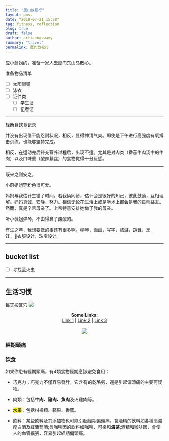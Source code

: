 ```yaml
---
title: "厦门放松行"
layout: post
date: “2018-07-21 15:28"
tag: fitness, reflection
blog: true
draft: false
author: artiannaswamy
summary: "travel"
permalink: 厦门放松行
---
```


应小蔚姐约，准备一家人去厦门东山岛散心。

准备物品清单
- [ ] 太阳眼镜
- [ ] 泳衣
- [ ] 证件类
  - [ ] 学生证
  - [ ] 记者证

---
轻断食饮食记录

并没有出现借不能忍耐状况，相反，显得神清气爽。即使是下午进行高强度有氧搏击训练，也能够坚持完成。

相反，在运动完后补充营养过程后，出现不适。尤其是对肉类（番茄牛肉汤中的牛肉）以及口味重（酸辣藕丝）的食物觉得十分反感。

---
既来之则安之。

小蔚姐姐穿粉色很可爱。

妈妈与我估计生错了时间。若我俩同龄，估计会是很好的知己，彼此鼓励，互相理解。妈妈真诚、安静、努力。相信无论在生活上或是学术上都会是我的良师益友。
然而，真是辛苦母亲了。上帝特意安排她做了我的母亲。

听小薇姐弹琴，不由得鼻子酸酸的。

有生之年，我想要做的事还有很多啊。弹琴，画画，写字，旅游，跳舞，烹饪，衣服设计，珠宝设计。


---

## bucket list

- [ ] 寻找萤火虫

---

## 生活习惯

每天按耳穴
  <img src="https://cdn.thestandnews.com/media/photos/cache/13355631_1547723142189309_1700550753_n_qTa4N_1200x0.jpg"> 
<p align="center">
  <b>Some Links:</b><br>
  <a href="#">Link 1</a> |
  <a href="#">Link 2</a> |
  <a href="#">Link 3</a>
  <br><br>
  <img src="https://cdn.thestandnews.com/media/photos/cache/13355631_1547723142189309_1700550753_n_qTa4N_1200x0.jpg">
</p>



### 經期頭痛

### 饮食

如果你患有經期頭痛，有4類食物經期應該避免食用：

- 巧克力：巧克力不僅容易發胖，它含有的乾酪氨，還是引起偏頭痛的主要可疑物。

- 肉類：包括**牛肉、豬肉、魚肉**及火雞肉等。

- <mark>水果</mark>：包括柑橘類、蘋果、香蕉。

- 飲料：某些飲料及其添加物也可能引起經期偏頭痛。含酒精的飲料如各種高濃度白酒及紅葡萄酒;含咖啡因的飲料如咖啡、可樂和**濃茶**;酒精和咖啡因，會使人的血管擴張，容易引起經期偏頭痛。
